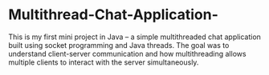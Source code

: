 # Multithread-Chat-Application-
This is my first mini project in Java – a simple multithreaded chat application built using socket programming and Java threads. The goal was to understand client-server communication and how multithreading allows multiple clients to interact with the server simultaneously.
